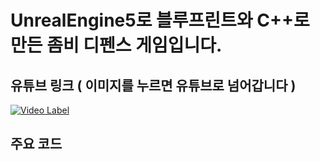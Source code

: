 # UnrealEngine5로 블루프린트와 C++로 만든 좀비 디펜스 게임입니다.

## 유튜브 링크 ( 이미지를 누르면 유튜브로 넘어갑니다 )

[![Video Label](http://img.youtube.com/vi/VhCWoKUkexA/0.jpg)](https://youtu.be/VhCWoKUkexA)

## 주요 코드

